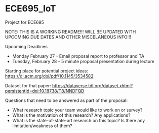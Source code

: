 # ECE695_IoT
Project for ECE695

NOTE: THIS IS A WORKING README!!! WILL BE UPDATED WITH UPCOMING DUE DATES AND OTHER MISCELANEOUS INFO!!!

Upcoming Deadlines
- Monday February 27 - Email proposal report to professor and TA
- Tuesday, February 28 - 5 minute proposal presentation during lecture

Starting place for potential project ideas:
https://dl.acm.org/doi/pdf/10.1145/3534582

Dataset for that paper:
https://dataverse.tdl.org/dataset.xhtml?persistentId=doi:10.18738/T8/NNDFQD

Questions that need to be answered as part of the proposal:
- What research topic your team would like to work on or survey?
- What is the motivation of this research? Any applications?
- What is the state-of-state-art research on this topic? Is there any limitation/weakness of them?
